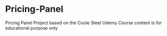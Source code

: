 # Pricing-Panel

<p>Pricing Panel Project based on the Coole Steel Udemy Course content is for educational purpose only</p>
